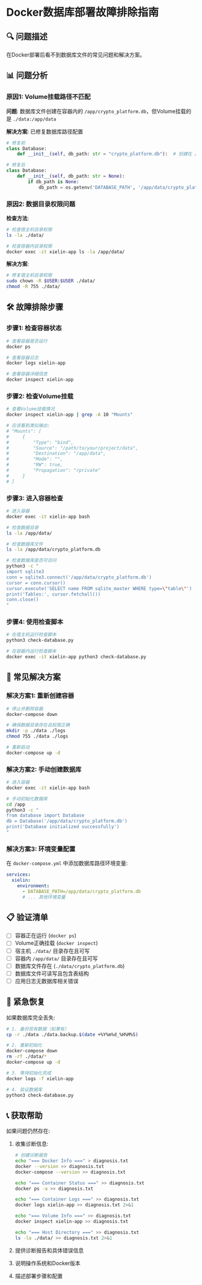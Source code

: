 # Docker数据库部署故障排除指南

## 🔍 问题描述

在Docker部署后看不到数据库文件的常见问题和解决方案。

## 📊 问题分析

### 原因1: Volume挂载路径不匹配

**问题**: 数据库文件创建在容器内的 `/app/crypto_platform.db`，但Volume挂载的是 `./data:/app/data`

**解决方案**: 已修复数据库路径配置

```python
# 修复前
class Database:
    def __init__(self, db_path: str = "crypto_platform.db"):  # 创建在 /app/crypto_platform.db

# 修复后  
class Database:
    def __init__(self, db_path: str = None):
        if db_path is None:
            db_path = os.getenv('DATABASE_PATH', '/app/data/crypto_platform.db')  # 创建在 /app/data/
```

### 原因2: 数据目录权限问题

**检查方法**:
```bash
# 检查宿主机目录权限
ls -la ./data/

# 检查容器内目录权限
docker exec -it xielin-app ls -la /app/data/
```

**解决方案**:
```bash
# 修复宿主机目录权限
sudo chown -R $USER:$USER ./data/
chmod -R 755 ./data/
```

## 🛠️ 故障排除步骤

### 步骤1: 检查容器状态

```bash
# 查看容器是否运行
docker ps

# 查看容器日志
docker logs xielin-app

# 查看容器详细信息
docker inspect xielin-app
```

### 步骤2: 检查Volume挂载

```bash
# 查看Volume挂载情况
docker inspect xielin-app | grep -A 10 "Mounts"

# 应该看到类似输出:
# "Mounts": [
#     {
#         "Type": "bind",
#         "Source": "/path/to/your/project/data",
#         "Destination": "/app/data",
#         "Mode": "",
#         "RW": true,
#         "Propagation": "rprivate"
#     }
# ]
```

### 步骤3: 进入容器检查

```bash
# 进入容器
docker exec -it xielin-app bash

# 检查数据目录
ls -la /app/data/

# 检查数据库文件
ls -la /app/data/crypto_platform.db

# 检查数据库是否可访问
python3 -c "
import sqlite3
conn = sqlite3.connect('/app/data/crypto_platform.db')
cursor = conn.cursor()
cursor.execute('SELECT name FROM sqlite_master WHERE type=\"table\"')
print('Tables:', cursor.fetchall())
conn.close()
"
```

### 步骤4: 使用检查脚本

```bash
# 在宿主机运行检查脚本
python3 check-database.py

# 在容器内运行检查脚本
docker exec -it xielin-app python3 check-database.py
```

## 🔧 常见解决方案

### 解决方案1: 重新创建容器

```bash
# 停止并删除容器
docker-compose down

# 确保数据目录存在且权限正确
mkdir -p ./data ./logs
chmod 755 ./data ./logs

# 重新启动
docker-compose up -d
```

### 解决方案2: 手动创建数据库

```bash
# 进入容器
docker exec -it xielin-app bash

# 手动初始化数据库
cd /app
python3 -c "
from database import Database
db = Database('/app/data/crypto_platform.db')
print('Database initialized successfully')
"
```

### 解决方案3: 环境变量配置

在 `docker-compose.yml` 中添加数据库路径环境变量:

```yaml
services:
  xielin:
    environment:
      - DATABASE_PATH=/app/data/crypto_platform.db
      # ... 其他环境变量
```

## 📋 验证清单

- [ ] 容器正在运行 (`docker ps`)
- [ ] Volume正确挂载 (`docker inspect`)
- [ ] 宿主机 `./data/` 目录存在且可写
- [ ] 容器内 `/app/data/` 目录存在且可写
- [ ] 数据库文件存在 (`./data/crypto_platform.db`)
- [ ] 数据库文件可读写且包含表结构
- [ ] 应用日志无数据库相关错误

## 🚨 紧急恢复

如果数据库完全丢失:

```bash
# 1. 备份现有数据（如果有）
cp -r ./data ./data.backup.$(date +%Y%m%d_%H%M%S)

# 2. 重新初始化
docker-compose down
rm -rf ./data/*
docker-compose up -d

# 3. 等待初始化完成
docker logs -f xielin-app

# 4. 验证数据库
python3 check-database.py
```

## 📞 获取帮助

如果问题仍然存在:

1. 收集诊断信息:
   ```bash
   # 创建诊断报告
   echo "=== Docker Info ===" > diagnosis.txt
   docker --version >> diagnosis.txt
   docker-compose --version >> diagnosis.txt
   
   echo "=== Container Status ===" >> diagnosis.txt
   docker ps -a >> diagnosis.txt
   
   echo "=== Container Logs ===" >> diagnosis.txt
   docker logs xielin-app >> diagnosis.txt 2>&1
   
   echo "=== Volume Info ===" >> diagnosis.txt
   docker inspect xielin-app >> diagnosis.txt
   
   echo "=== Host Directory ===" >> diagnosis.txt
   ls -la ./data/ >> diagnosis.txt 2>&1
   ```

2. 提供诊断报告和具体错误信息
3. 说明操作系统和Docker版本
4. 描述部署步骤和配置
